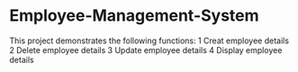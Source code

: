 # Employee-Management-System
This project demonstrates the following functions:
1 Creat employee details 
2 Delete employee details
3 Update employee details
4 Display employee details
